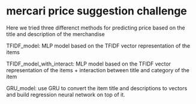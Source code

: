 # mercari price suggestion challenge
Here we tried three differenct methods for predicting price based on the title and description of the merchandise 

TFIDF_model: MLP model based on the TFIDF vector representation of the items 

TFIDF_model_with_interact: MLP model based on the TFIDF vector representation of the items + interaction between title and category of the item 

GRU_model: use GRU to convert the item title and descriptions to vectors and build regression neural network on top of it. 

  
